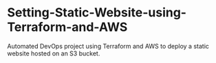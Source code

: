 # Setting-Static-Website-using-Terraform-and-AWS
 Automated DevOps project using Terraform and AWS to deploy a static website hosted on an S3 bucket.
